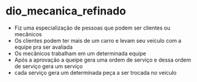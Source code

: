 # dio_mecanica_refinado

- Fiz uma especialização de pessoas que podem ser clientes ou mecânicos
- Os clientes podem ter mais de um carro e levam seu veículo com a equipe pra ser avaliada
- Os mecânicos trabalham em um determinada equipe
- Após a aprovação a queipe gera uma ordem de serviço e dessa ordem de serviço gera um serviço
- cada serviço gera um determinada peça a ser trocada no veiculo
